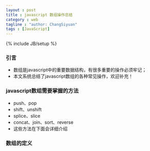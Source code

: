 ```yaml
---
layout : post
title : javascript 数组操作总结
category : web
tagline : "author: ChangSiyuan"
tags : [JavaScript]
---
```

{% include JB/setup %}

### 引言
- 数组是javascript中的重要数据结构，有很多重要的操作必须牢记；
- 本文系统总结了javascript数组的各种常见操作，欢迎补充！

### javascript数组需要掌握的方法
- push、pop 
- shift、unshift 
- splice、slice 
- concat、join、sort、reverse
- 这些方法在下面会详细介绍

### 数组的定义
